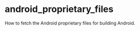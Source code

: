 android_proprietary_files
=========================

How to fetch the Android proprietary files for building Android.
